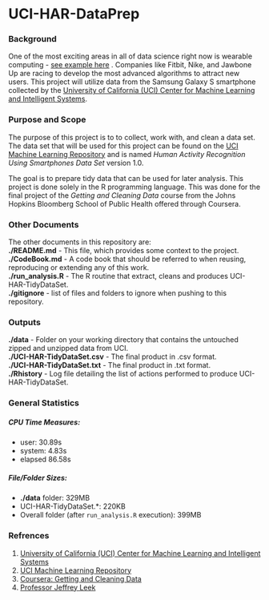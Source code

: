 UCI-HAR-DataPrep
================

### Background
One of the most exciting areas in all of data science right now is wearable computing - <a href= "http://www.insideactivitytracking.com/data-science-activity-tracking-and-the-battle-for-the-worlds-top-sports-brand/"> see example here</a> . Companies like Fitbit, Nike, and Jawbone Up are racing to develop the most advanced algorithms to attract new users. This project will utilize data from the Samsung Galaxy S smartphone collected by the <a href= "http://cml.ics.uci.edu/">University of California (UCI) Center for Machine Learning and Intelligent Systems</a>.  

### Purpose and Scope
The purpose of this project is to to collect, work with, and clean a data set. The data set that will be used for this project can be found on the <a href="http://archive.ics.uci.edu/ml/datasets/Human+Activity+Recognition+Using+Smartphones "> UCI Machine Learning Repository</a> and is named *Human Activity Recognition Using Smartphones Data Set* version 1.0.   

The goal is to prepare tidy data that can be used for later analysis. This project is done solely in the R programming language. This was done for the final project of the *Getting and Cleaning Data* course from the Johns Hopkins Bloomberg School of Public Health offered through Coursera.  
  
### Other Documents
The other documents in this repository are:   
**./README.md** - This file, which provides some context to the project.  
**./CodeBook.md** - A code book that should be referred to when reusing, reproducing or extending any of this work.   
**./run_analysis.R** - The R routine that extract, cleans and produces UCI-HAR-TidyDataSet.  
**./gitignore** - list of files and folders to ignore when pushing to this repository. 
  
### Outputs
**./data** - Folder on your working directory that contains the untouched zipped and unzipped data from UCI.  
**./UCI-HAR-TidyDataSet.csv** - The final product in .csv format.  
**./UCI-HAR-TidyDataSet.txt** - The final product in .txt format.  
**./Rhistory** - Log file detailing the list of actions performed to produce UCI-HAR-TidyDataSet. 

### General Statistics

##### CPU Time Measures: 
 - user: 30.89s  
 - system: 4.83s  
 - elapsed 86.58s  

##### File/Folder Sizes: 
 - **./data** folder: 329MB
 - UCI-HAR-TidyDataSet.*: 220KB  
 - Overall folder (after <code>run\_analysis.R</code> execution): 399MB  

### Refrences
1. <a href= "http://cml.ics.uci.edu/">University of California (UCI) Center for Machine Learning and Intelligent Systems</a>  
2. <a href="http://archive.ics.uci.edu/ml/datasets/Human+Activity+Recognition+Using+Smartphones "> UCI Machine Learning Repository</a> 
3. <a href="https://class.coursera.org/getdata-002"> Coursera: Getting and Cleaning Data</a>
4. <a href="http://www.biostat.jhsph.edu/~jleek/"> Professor Jeffrey Leek</a>
